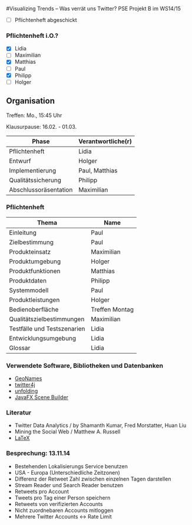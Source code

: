 ﻿#Visualizing Trends – Was verrät uns Twitter?
PSE Projekt B im WS14/15

- [ ] Pflichtenheft abgeschickt

### Pflichtenheft i.O.?
- [x] Lidia
- [ ] Maximilian
- [x] Matthias
- [ ] Paul
- [x] Philipp
- [ ] Holger

## Organisation
Treffen: Mo., 15:45 Uhr

Klausurpause: 16.02. - 01.03.

Phase | Verantwortliche(r)
------------ | -------------
Pflichtenheft | Lidia
Entwurf | Holger
Implementierung | Paul, Matthias
Qualitätssicherung | Philipp
Abschlussoräsentation | Maximilian

### Pflichtenheft
Thema | Name
----------- | ---------
Einleitung | Paul
Zielbestimmung | Paul
Produkteinsatz | Maximilian
Produktumgebung | Holger
Produktfunktionen | Matthias
Produktdaten | Philipp
Systemmodell | Paul
Produktleistungen | Holger
Bedienoberfläche | Treffen Montag
Qualitätszielbestimmungen | Maximilian
Testfälle und Testszenarien | Lidia
Entwicklungsumgebung | Lidia
Glossar | Lidia

### Verwendete Software, Bibliotheken und Datenbanken
* [GeoNames](http://www.geonames.org/)
* [twitter4j](http://twitter4j.org/en/index.html)
* [unfolding](http://unfoldingmaps.org)
* [JavaFX Scene Builder](http://www.oracle.com/technetwork/java/javase/downloads/javafxscenebuilder-info-2157684.html)

### Literatur
* Twitter Data Analytics / by Shamanth Kumar, Fred Morstatter, Huan Liu
* Mining the Social Web  / Matthew A. Russell
* [LaTeX](http://liinwww.ira.uka.de/~thw/vl-latex-co/)

### Besprechung: 13.11.14
* Bestehenden Lokalisierungs Service benutzen
* USA - Europa (Unterschiedliche Zeitzonen)
* Differenz der Retweet Zahl zwischen einzelnen Tagen darstellen
* Stream Reader und Search Reader benutzen
* Retweets pro Account
* Tweets pro Tag einer Person speichern
* Retweets von verifizierten Accounts
* Nicht zuordnebaren Accounts mitloggen
* Mehrere Twitter Accounts <-> Rate Limit


